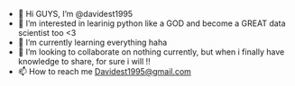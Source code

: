 - 👋 Hi GUYS, I’m @davidest1995
- 👀 I’m interested in learinig python like a GOD and become a GREAT data scientist too <3
- 🌱 I’m currently learning everything haha 
- 💞️ I’m looking to collaborate on nothing currently, but when i finally have knowledge to share, for sure i will !!
- 📫 How to reach me Davidest1995@gmail.com

<!---
davidest1995/davidest1995 is a ✨ special ✨ repository because its `README.md` (this file) appears on your GitHub profile.
You can click the Preview link to take a look at your changes.
--->
